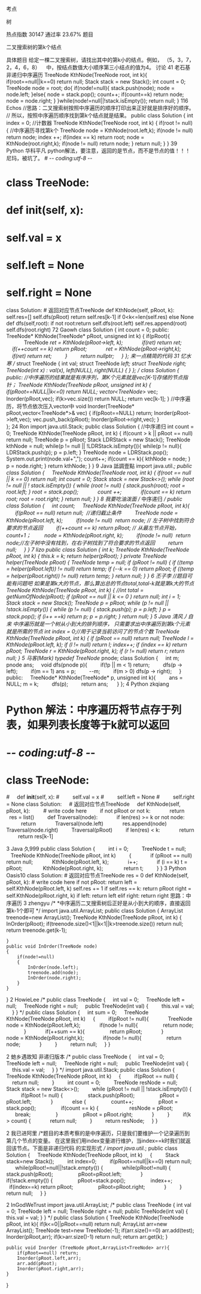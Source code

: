 考点    

树

热点指数    30147
通过率    23.67%
题目    

二叉搜索树的第k个结点


具体题目    给定一棵二叉搜索树，请找出其中的第k小的结点。例如， （5，3，7，2，4，6，8）    中，按结点数值大小顺序第三小结点的值为4。
讨论    41
老石基
  非递归中序遍历 
TreeNode KthNode(TreeNode root, int k){
        if(root==null||k==0)
            return null;
        Stack<TreeNode> stack = new Stack<TreeNode>();
        int count = 0;
        TreeNode node = root;
        do{
            if(node!=null){
            	stack.push(node);
                node = node.left;
            }else{
                node = stack.pop();
                count++;
                if(count==k)
                    return node;
                node = node.right;
            }
        }while(node!=null||!stack.isEmpty());
        return null;
    }
116
Echos
//思路：二叉搜索树按照中序遍历的顺序打印出来正好就是排序好的顺序。
//     所以，按照中序遍历顺序找到第k个结点就是结果。
public class Solution {
   int index = 0; //计数器
	TreeNode KthNode(TreeNode root, int k)
    {
		if(root != null){ //中序遍历寻找第k个
			TreeNode node = KthNode(root.left,k);
			if(node != null)
				return node;
			index ++;
			if(index == k)
				return root;
			node = KthNode(root.right,k);
			if(node != null)
				return node;
		}
		return null;
    }
}
39
Python
华科平凡
python解法，要注意，返回的是节点，而不是节点的值！！！尼玛，被坑了。 # -*- coding:utf-8 -*-
# class TreeNode:
#     def __init__(self, x):
#         self.val = x
#         self.left = None
#         self.right = None
class Solution:
    # 返回对应节点TreeNode
    def KthNode(self, pRoot, k):
        self.res=[]
        self.dfs(pRoot)
        return self.res[k-1] if 0<k<=len(self.res) else None
    def dfs(self,root):
        if not root:return
        self.dfs(root.left)
        self.res.append(root)
        self.dfs(root.right)
72
Gaowh
class Solution {
	int count = 0;
public:
	TreeNode* KthNode(TreeNode* pRoot, unsigned int k)
	{
	    if(pRoot){	
                TreeNode *ret = KthNode(pRoot->left, k);
                if(ret) return ret;
                if(++count == k) return pRoot;
                ret = KthNode(pRoot->right,k);
                if(ret) return ret;
        }
        return nullptr;
    }
};
 来一点精简的代码
31
忆水寒
/*
struct TreeNode {
    int val;
    struct TreeNode *left;
    struct TreeNode *right;
    TreeNode(int x) :
            val(x), left(NULL), right(NULL) {
    }
};
*/
class Solution {
public:
    //中序遍历的结果就是有序序列，第K个元素就是vec[K-1]存储的节点指针；
    TreeNode* KthNode(TreeNode* pRoot, unsigned int k)
    {
        if(pRoot==NULL||k<=0) return NULL; 
        vector<TreeNode*> vec;
        Inorder(pRoot,vec);
        if(k>vec.size())
            return NULL;
        return vec[k-1];
    }
    //中序遍历，将节点依次压入vector中
    void Inorder(TreeNode* pRoot,vector<TreeNode*>& vec)
    {
        if(pRoot==NULL) return;
        Inorder(pRoot->left,vec);
        vec.push_back(pRoot);
        Inorder(pRoot->right,vec);
    }  
};
24
Ron
import java.util.Stack;
public class Solution {
    //中序递归
    int count = 0;
	TreeNode KthNode(TreeNode pRoot, int k)
	{
		if(count > k || pRoot == null)
			return null;
		TreeNode p = pRoot;
		Stack<TreeNode> LDRStack = new Stack<TreeNode>();
		TreeNode kthNode = null;
		while(p != null || !LDRStack.isEmpty()){
			while(p != null){
				LDRStack.push(p);
				p = p.left;
			}
			TreeNode node = LDRStack.pop();
			System.out.print(node.val+",");
			count++;
			if(count == k){
				kthNode = node;
			}
			p = node.right;
		}
		return kthNode;
	}
}
9
Java
詆調壹點
import java.util.*;
public class Solution {
    TreeNode KthNode(TreeNode root, int k) {
		if(root == null || k == 0) return null;
		int count = 0;
		Stack<TreeNode> stack = new Stack<>();
		while (root != null || ! stack.isEmpty()) {
			while (root != null) {
				stack.push(root);
				root = root.left;
			}
			root = stack.pop();
            count ++;
            if(count == k) return root;
			root = root.right;
		}
		return null;
	}
}
8
我要吃油泼面
  /* 
  中序递归 
  */ 
  public class Solution { 
      int count; 
      TreeNode KthNode(TreeNode pRoot, int k){ 
          if(pRoot == null) return null;  //递归截止条件
          TreeNode node = KthNode(pRoot.left, k); 
          if(node != null)  return node; // 左子树中找到符合要求的节点返回
          if(++count == k) return pRoot; // 从最左节点开始，count+1；
          node = KthNode(pRoot.right, k); 
          if(node != null)  return node;//左子树中没有找到，在右子树找到了符合要求的节点返回
          return null; 
      } 
  } 
7
lizo
public class Solution {
   	int k;
	TreeNode KthNode(TreeNode pRoot, int k) {
		this.k = k;
		return helper(pRoot);
	}
	private TreeNode helper(TreeNode pRoot) {
		TreeNode temp = null;
		if (pRoot != null) {
			if ((temp = helper(pRoot.left)) != null) return temp;
			if (--k == 0) return pRoot;	
			if ((temp = helper(pRoot.right)) != null) return temp;
		}
		return null;
	}
}
6
丕子李
//题目可能有问题吧  如果是第k大的节点，那么算出总的节点total,total-k就是第k大的节点		
TreeNode KthNode(TreeNode pRoot, int k)
			{
				//int total = getNumOfNode(pRoot);
				if (pRoot == null || k <= 0 )
					return null;
				int i = 1;
				Stack<TreeNode> stack = new Stack<TreeNode>();
				TreeNode p = pRoot;
				while (p != null || !stack.isEmpty())
					{
						while (p != null)
							{
								stack.push(p);
								p = p.left;
							}
						p = stack.pop();
						if (i++ ==k)
							return p;
						p = p.right;
					}
				return null;
			}
5
Java
清风丿自来
    中序遍历就是一个树从小到大的排列顺序，         只需要求出中序遍历到第k个元素就是所需的节点    int index = 0;//用于记录当前访问了的节点个数
TreeNode KthNode(TreeNode pRoot, int k) { 
    if (pRoot == null) return null;
     TreeNode l = KthNode(pRoot.left, k);
     if (l != null)  return l;
     index++;
     if (index == k) return pRoot;
     TreeNode r = KthNode(pRoot.right, k);
     if (r != null) return r;
     return null; } 
5
马客(Mark)
typedef TreeNode* pnode;
class Solution {
    int m;
    pnode ans;
    void dfs(pnode p){
        if(!p || m < 1) return;
        dfs(p -> left);
        if(m == 1) ans = p;
        --m;
        if(m > 0) dfs(p -> right);
    }
public:
    TreeNode* KthNode(TreeNode* p, unsigned int k){
        ans = NULL; m = k;
        dfs(p);
        return ans; 
    }
};
4
Python
zkqiang
# Python 解法：中序遍历将节点存于列表，如果列表长度等于k就可以返回
# -*- coding:utf-8 -*-
# class TreeNode:
#     def __init__(self, x):
#         self.val = x
#         self.left = None
#         self.right = None
class Solution:
    # 返回对应节点TreeNode
    def KthNode(self, pRoot, k):
        # write code here
        if not pRoot or not k:
            return
        res = list()
        def Traversal(node):
            if len(res) >= k or not node:
                return
            Traversal(node.left)
            res.append(node)
            Traversal(node.right)
        Traversal(pRoot)
        if len(res) < k:
            return
        return res[k-1]
 
3
Java
久999
public class Solution {         int i = 0;         TreeNode t = null;         TreeNode KthNode(TreeNode pRoot, int k)         {             if (pRoot == null) return null;             KthNode(pRoot.left, k);             i++;             if (i == k) t = pRoot;              KthNode(pRoot.right, k);              return t;         }   } 
3
Python
Oasis10
class Solution:
    # 返回对应节点TreeNode
    res = 0
    def KthNode(self, pRoot, k):
        # write code here
        if not pRoot:
            return
        left = self.KthNode(pRoot.left, k)
        self.res += 1
        if self.res == k:
            return pRoot
        right = self.KthNode(pRoot.right, k)
        if left:
            return left
        elif right:
            return right
思路：中序遍历
3
zhengyu
/*
 *中序遍历二叉搜索树后正好是从小到大的顺序，直接返回第k-1个即可
 */
import java.util.ArrayList;
public class Solution {
    ArrayList<TreeNode> treenode=new ArrayList<TreeNode>();
	TreeNode KthNode(TreeNode pRoot, int k) {
		InOrder(pRoot);
        if(treenode.size()<1||k<1||k>treenode.size())
            return null;
		return treenode.get(k-1);
		
	}
	public void InOrder(TreeNode node)
	{
		if(node!=null)
		{
			InOrder(node.left);
			treenode.add(node);
			InOrder(node.right);
		}
	}
} 
2
HowieLee
/*
public class TreeNode {
    int val = 0;
    TreeNode left = null;
    TreeNode right = null;
    public TreeNode(int val) {
        this.val = val;
    }
}
*/
public class Solution {
    int sum = 0;
    TreeNode KthNode(TreeNode pRoot, int k)
    {
        if(pRoot != null){
            TreeNode node = KthNode(pRoot.left,k);
            if(node != null){
                return node;
            }
            if(++sum == k){
                return pRoot;
            }
            node = KthNode(pRoot.right,k);
            if(node != null){
                return node;
            }
        }
        return null;
    }
}
 
2
虵乡遇故知
  非递归版本  /*
public class TreeNode {
    int val = 0;
    TreeNode left = null;
    TreeNode right = null;
    public TreeNode(int val) {
        this.val = val;
    }
}
*/
import java.util.Stack;
public class Solution {
    TreeNode KthNode(TreeNode pRoot, int k)
    {
        if(pRoot == null) {
            return null;
        }
        int count = 0;
        TreeNode resNode = null;
        Stack<TreeNode> stack = new Stack<>();
        while (pRoot != null || !stack.isEmpty()) {
            if(pRoot != null) {
                stack.push(pRoot);
                pRoot = pRoot.left;
            }
            else {
                count++;
                pRoot = stack.pop();
                if(count == k) {
                    resNode = pRoot;
                    break;
                }
                pRoot = pRoot.right;
            }
        }
        if(k > count) {
            return null;
        }
        return resNode;
    }
}
 
2
我已进阿里
/*题目的本质考察的是中序遍历，只是我们要维护一个记录遍历到第几个节点的变量。
在这里我们用index变量进行维护，当index==k时我们就返回该节点。下面是非递归代码
的实现形式
*/
import java.util.*;
public class Solution {
    TreeNode KthNode(TreeNode pRoot, int k)
    {
        Stack<TreeNode> stack=new Stack<TreeNode>();
        int index=0;
        if(pRoot==null||k==0) return null;
        while(pRoot!=null||!stack.empty()) {
            while(pRoot!=null) {
                stack.push(pRoot);
                pRoot=pRoot.left;
            }
            if(!stack.empty()) {
                pRoot=stack.pop();
                index++;
                if(index==k) return pRoot;
                pRoot=pRoot.right;
            }
        }
        return null;
    }
}
 
2
InGodWeTrust
import java.util.ArrayList;
/*
public class TreeNode {
    int val = 0;
    TreeNode left = null;
    TreeNode right = null;
    public TreeNode(int val) {
        this.val = val;
    }
}
*/
public class Solution {
    TreeNode KthNode(TreeNode pRoot, int k){
        if(k<=0||pRoot==null)	return null;
       	ArrayList<TreeNode> arr=new ArrayList<TreeNode>();
		TreeNode test=new TreeNode(-1);
		if(arr.size()==0)	arr.add(test);		
		Inorder(pRoot,arr);
        if(k>arr.size()-1)	return null;
	    return arr.get(k);
    }
    
    public void Inorder (TreeNode pRoot,ArrayList<TreeNode> arr){
		if(pRoot==null)	return;
		Inorder(pRoot.left,arr);
		arr.add(pRoot);
		Inorder(pRoot.right,arr);
	}
}
